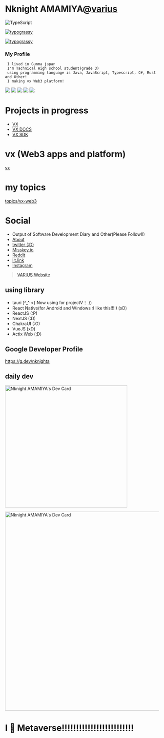 # Nknight AMAMIYA@[varius](https://github.com/varius-dev)
![TypeScript](https://github.com/nknighta/NknightA/assets/88763245/54268ea4-b6c8-4144-b111-60596d23ab0b)

[![typograssy](
https://typograssy.deno.dev/api?text=(%E3%83%BB%E5%8F%A3%E3%83%BB)(%E3%83%BB%E5%8F%A3%E3%83%BB)(%E3%83%BB%E5%8F%A3%E3%83%BB)(%E3%83%BB%E5%8F%A3%E3%83%BB)(%E3%83%BB%E5%8F%A3%E3%83%BB)(%E3%83%BB%E5%8F%A3%E3%83%BB)(%E3%83%BB%E5%8F%A3%E3%83%BB)(%E3%83%BB%E5%8F%A3%E3%83%BB)(%E3%83%BB%E5%8F%A3%E3%83%BB)(%E3%83%BB%E5%8F%A3%E3%83%BB)(%E3%83%BB%E5%8F%A3%E3%83%BB)(%E3%83%BB%E5%8F%A3%E3%83%BB)(%E3%83%BB%E5%8F%A3%E3%83%BB)(%E3%83%BB%E5%8F%A3%E3%83%BB)&l0=000000&l1=e9d09b&l2=c4a140&l3=a16330&l4=ff7300&bg=000000&frame=ffffff&speed=78)](https://github.com/kawarimidoll/typograssy)

[![typograssy](https://typograssy.deno.dev/api?text=(%5E%E5%8F%A3%5E%20)(%E3%83%BB%E5%8F%A3%E3%83%BB%20)(%E3%80%82%E5%8F%A3%E3%80%82)(-%E5%8F%A3-)&l0=000000&l1=ff4400&l2=ff5500&l3=ff5500&l4=ff5500&bg=000000&speed=78)](https://github.com/kawarimidoll/typograssy)

### My Profile
     I lived in Gunma japan
     I'm Tachnical High school student(grade 3)
     using programming language is Java, JavaScript, Typescript, C#, Rust and Other!
     I making vx Web3 platform!


![](http://github-profile-summary-cards.vercel.app/api/cards/profile-details?username=nknighta&theme=nightowl)
![](http://github-profile-summary-cards.vercel.app/api/cards/productive-time?username=nknighta&theme=nightowl&utcOffset=8)
![](http://github-profile-summary-cards.vercel.app/api/cards/most-commit-language?username=nknighta&theme=nightowl)
![](http://github-profile-summary-cards.vercel.app/api/cards/repos-per-language?username=nknighta&theme=nightowl)
![](http://github-profile-summary-cards.vercel.app/api/cards/stats?username=nknighta&theme=nightowl)

# Projects in progress
- [VX](https://github.com/nknighta/vx)
- [VX DOCS](https://github.com/nknighta/vx-docs)
- [VX SDK](https://github.com/nknighta/vx-sdk)

# vx (Web3 apps and platform)
[vx](https://github.com/nknighta?tab=repositories&q=vx)

# my topics
[topics/vx-web3](https://github.com/topics/vx-web3)

# Social
-  Output of Software Development Diary and Other(Please Follow!!)
- [About](https://nknighta.github.io/)
- [twitter (:D)](https://x.com/ama_dev_1)
- [Misskey.io](https://misskey.io/@nknighta)
- [Reddit](https://www.reddit.com/user/nknight_amamiya)
- [lit.link](https://lit.link/nknighta)
- [Instagram](https://www.instagram.com/ama_p0627)
> [VARIUS Website](https://varius.technology/)
## using library
  - tauri (^_^ <{ Now using for projectV！ })
  - React Native(for Android and Windows :I like this!!!!) (xD)
  - ReactJS (:P)
  - NextJS (:D)
  - ChakraUI (:O)
  - VueJS (xD)
  - Actix Web (;D)
## Google Developer Profile
https://g.dev/nknighta

## daily dev
<a href="https://app.daily.dev/amamiya_dev"><img src="https://api.daily.dev/devcards/a0f3b3e69e1443f98b982f16a0ccad33.png?r=3ra" width="400" alt="Nknight AMAMIYA's Dev Card"/></a>

<img src="https://api.daily.dev/devcards/v2/MI3SXDlPXVprhxENMIaYg.png?type=wide&r=vo2" width="652" alt="Nknight AMAMIYA's Dev Card"/>

# I 💓 Metaverse!!!!!!!!!!!!!!!!!!!!!!!!!

